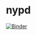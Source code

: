 # nypd
[![Binder](https://mybinder.org/badge_logo.svg)](https://mybinder.org/v2/gh/fenago/nypd/HEAD)
